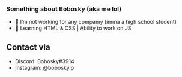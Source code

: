 ### Something about Bobosky (aka me lol)

- 🔭 I’m not working for any compamy (imma a high school student)
- 🌱 Learning HTML & CSS | Ability to work on JS

## Contact via
- Discord: Bobosky#3914
- Instagram: @bobosky.p
